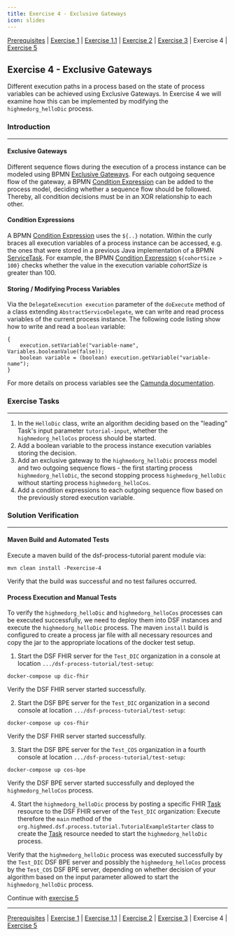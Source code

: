 ```yaml
---
title: Exercise 4 - Exclusive Gateways
icon: slides
---
```

 [Prerequisites](/doc/guideline/tutorial/prerequisites.md) | [Exercise 1](/doc/guideline/tutorial/exercise1-simpleProcess.md) | [Exercise 1.1](/doc/guideline/tutorial/exercise11-processDebugging.md) | [Exercise 2](/doc/guideline/tutorial/exercise2-inputParameters.md) | [Exercise 3](/doc/guideline/tutorial/exercise3-messageEvents.md) | Exercise 4 | [Exercise 5](/doc/guideline/tutorial/exercise5-eventBasedGateways.md)
##  Exercise 4 - Exclusive Gateways
Different execution paths in a process based on the state of process variables can be achieved using Exclusive Gateways. In Exercise 4 we will examine how this can be implemented by modifying the ``highmedorg_helloDic`` process.

### Introduction
---
#### Exclusive Gateways

Different sequence flows during the execution of a process instance can be modeled using BPMN [Exclusive Gateways](https://docs.camunda.org/manual/7.4/reference/bpmn20/gateways/exclusive-gateway/). For each outgoing sequence flow of the gateway, a BPMN [Condition Expression](https://docs.camunda.org/manual/7.17/user-guide/process-engine/expression-language/#conditions) can be added to the process model, deciding whether a sequence flow should be followed. Thereby, all condition decisions must be in an XOR relationship to each other.

#### Condition Expressions

A BPMN [Condition Expression](https://docs.camunda.org/manual/7.17/user-guide/process-engine/expression-language/#conditions) uses the ``${..}`` notation. Within the curly braces all execution variables of a process instance can be accessed, e.g. the ones that were stored in a previous Java implementation of a BPMN [ServiceTask](https://docs.camunda.org/manual/7.17/reference/bpmn20/tasks/service-task/). For example, the BPMN [Condition Expression](https://docs.camunda.org/manual/7.17/user-guide/process-engine/expression-language/#conditions) ``${cohortSize > 100}`` checks whether the value in the execution variable *cohortSize* is greater than 100.

#### Storing / Modifying Process Variables

Via the ``DelegateExecution execution`` parameter of the ``doExecute`` method of a class extending ``AbstractServiceDelegate``, we can write and read process variables of the current process instance. The following code listing show how to write and read a ``boolean`` variable:
```
{
	execution.setVariable("variable-name", Variables.booleanValue(false));
	boolean variable = (boolean) execution.getVariable("variable-name");
}
```
For more details on process variables see the [Camunda documentation](https://docs.camunda.org/manual/7.17/user-guide/process-engine/variables/).

### Exercise Tasks
---

1. In the ``HelloDic`` class, write an algorithm deciding based on the "leading" Task's input parameter ``tutorial-input``, whether the ``highmedorg_helloCos`` process should be started.
2. Add a boolean variable to the process instance execution variables storing the decision.
3. Add an exclusive gateway to the ``highmedorg_helloDic`` process model and two outgoing sequence flows - the first starting process ``highmedorg_helloDic``, the second stopping process ``highmedorg_helloDic`` without starting process ``highmedorg_helloCos``.
4. Add a condition expressions to each outgoing sequence flow based on the previously stored execution variable.

### Solution Verification
--- 
#### Maven Build and Automated Tests

Execute a maven build of the dsf-process-tutorial parent module via:
```
mvn clean install -Pexercise-4
```
Verify that the build was successful and no test failures occurred.

#### Process Execution and Manual Tests

To verify the ``highmedorg_helloDic`` and ``highmedorg_helloCos`` processes can be executed successfully, we need to deploy them into DSF instances and execute the ``highmedorg_helloDic`` process. The maven ``install`` build is configured to create a process jar file with all necessary resources and copy the jar to the appropriate locations of the docker test setup.

1. Start the DSF FHIR server for the ``Test_DIC`` organization in a console at location ``.../dsf-process-tutorial/test-setup``:
```
docker-compose up dic-fhir
```
Verify the DSF FHIR server started successfully.

2. Start the DSF BPE server for the ``Test_DIC`` organization in a second console at location ``.../dsf-process-tutorial/test-setup``:
```
docker-compose up cos-fhir
```
Verify the DSF FHIR server started successfully.

3. Start the DSF BPE server for the ``Test_COS`` organization in a fourth console at location ``.../dsf-process-tutorial/test-setup``:
```
docker-compose up cos-bpe
```
Verify the DSF BPE server started successfully and deployed the ``highmedorg_helloCos`` process.

4. Start the ``highmedorg_helloDic`` process by posting a specific FHIR [Task](http://hl7.org/fhir/R4/task.html) resource to the DSF FHIR server of the ``Test_DIC`` organization: Execute therefore the ``main`` method of the ``org.highmed.dsf.process.tutorial.TutorialExampleStarter`` class to create the [Task](http://hl7.org/fhir/R4/task.html) resource needed to start the ``highmedorg_helloDic`` process.

Verify that the ``highmedorg_helloDic`` process was executed successfully by the ``Test_DIC`` DSF BPE server and possibly the ``highmedorg_helloCos`` process by the ``Test_COS`` DSF BPE server, depending on whether decision of your algorithm based on the input parameter allowed to start the ``highmedorg_helloDic`` process.


Continue with [exercise 5](/doc/guideline/tutorial/exercise5-eventBasedGateways.md)




---
 [Prerequisites](/doc/guideline/tutorial/prerequisites.md) | [Exercise 1](/doc/guideline/tutorial/exercise1-simpleProcess.md) | [Exercise 1.1](/doc/guideline/tutorial/exercise11-processDebugging.md) | [Exercise 2](/doc/guideline/tutorial/exercise2-inputParameters.md) | [Exercise 3](/doc/guideline/tutorial/exercise3-messageEvents.md) | Exercise 4 | [Exercise 5](/doc/guideline/tutorial/exercise5-eventBasedGateways.md)